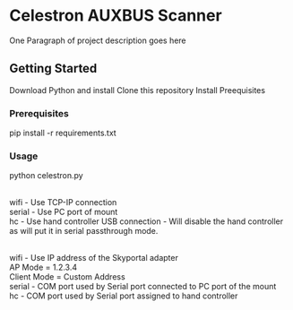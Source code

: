 # Celestron AUXBUS Scanner

One Paragraph of project description goes here

## Getting Started

Download Python and install
Clone this repository
Install Preequisites

### Prerequisites

pip install -r requirements.txt

### Usage

python celestron.py <connmode> <port>

<connmode>  <br />
wifi - Use TCP-IP connection  <br />
serial - Use PC port of mount <br />
hc - Use hand controller USB connection - Will disable the hand controller as will put it in serial passthrough mode. <br />

<port>  <br />
wifi - Use IP address of the Skyportal adapter <br />
       AP Mode = 1.2.3.4 <br />
       Client Mode = Custom Address <br />
serial - COM port used by Serial port connected to PC port of the mount <br />
hc - COM port used by Serial port assigned to hand controller <br />
 
